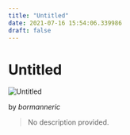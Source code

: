 ```yaml
---
title: "Untitled"
date: 2021-07-16 15:54:06.339986
draft: false
---
```


# Untitled

![Untitled](../images/f54d3338-e677-11eb-afe8-60f262b60b65.png)

by *bormanneric*



> No description provided.
